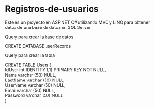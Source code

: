 # Registros-de-usuarios

Este es un proyecto en ASP.NET C# utilizando MVC y LINQ para obtener datos de una base de datos en SQL Server

Query para crear la base de datos

CREATE DATABASE userRecords

Query para crear la tabla

CREATE TABLE Users (<br/>
	IdUser int IDENTITY(1,1) PRIMARY KEY NOT NULL, <br/>
	Name varchar (50) NULL, <br/>
	LastName varchar (50) NULL, <br/>
	UserName varchar (50) NULL, <br/>
	Email varchar (50) NULL, <br/>
	Password varchar (50) NULL <br/>
)
